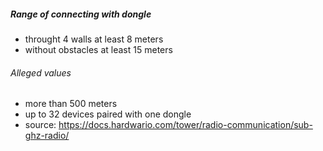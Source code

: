 ##### Range of connecting with dongle

- throught 4 walls at least 8 meters
- without obstacles at least 15 meters

###### Alleged values

- more than 500 meters
- up to 32 devices paired with one dongle
- source: https://docs.hardwario.com/tower/radio-communication/sub-ghz-radio/
